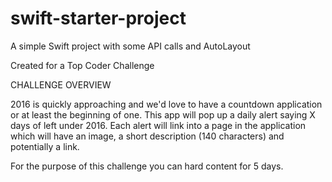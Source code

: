 # swift-starter-project
A simple Swift project with some API calls and AutoLayout

Created for a Top Coder Challenge

CHALLENGE OVERVIEW

2016 is quickly approaching and we'd love to have a countdown application or at least the beginning of one.  This app will pop up a daily alert saying X days of left under 2016.  Each alert will link into a page in the application which will have an image, a short description (140 characters) and potentially a link.

For the purpose of this challenge you can hard content for 5 days.  
